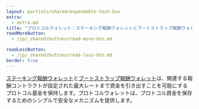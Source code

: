 ```yaml
---
layout: partials/shared/expendable-text-box
extra:
  - extra.md
title: "プロトコルウォレット：ステーキング報酬ウォレットとブートストラップ報酬ウォレット"
readMoreButton:
  - /jp/_shared/buttons/read-more-btn.md

readLessButton:
  - /jp/_shared/buttons/read-less-btn.md
border: true
---
```


[ステーキング報酬ウォレット](https://etherscan.io/0xdBb374E965B21C5d6EE370dcB80176884Fa936f1)と[ブートストラップ報酬ウォレット](https://etherscan.io/0x60f99fe905c714a1eb1d50e7dfb91c9f956478e0)は、関連する報酬コントラクトが設定された最大レートまで資金を引き出すことを可能にするプロトコル基金を保持します。プロトコルウォレットは、プロトコル資金を保存するためのシンプルで安全なメカニズムを提供します。

